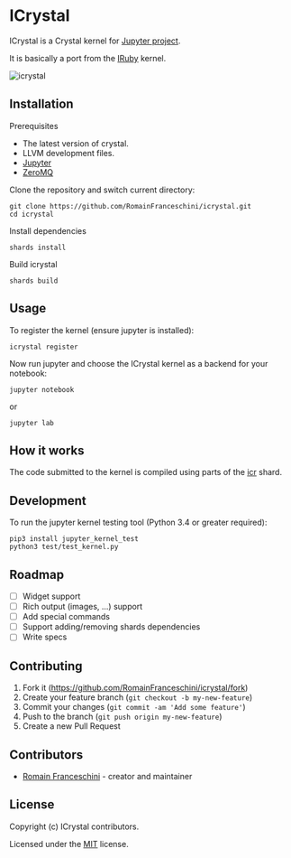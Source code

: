 # ICrystal

ICrystal is a Crystal kernel for [Jupyter project](https://jupyter.org/try).

It is basically a port from the [IRuby](https://github.com/SciRuby/iruby) kernel.

![icrystal](https://user-images.githubusercontent.com/470056/81830095-f25cd280-953b-11ea-9922-0f6477399cef.gif)

## Installation

Prerequisites

- The latest version of crystal.
- LLVM development files.
- [Jupyter](https://jupyter.org/)
- [ZeroMQ](https://zeromq.org/)

Clone the repository and switch current directory:

```
git clone https://github.com/RomainFranceschini/icrystal.git
cd icrystal
```

Install dependencies

```
shards install
```

Build icrystal

```
shards build
```

## Usage

To register the kernel (ensure jupyter is installed):

```
icrystal register
```

Now run jupyter and choose the ICrystal kernel as a backend for your notebook:

```
jupyter notebook
```

or

```
jupyter lab
```

## How it works

The code submitted to the kernel is compiled using parts of the [icr](https://github.com/crystal-community/icr) shard.

## Development

To run the jupyter kernel testing tool (Python 3.4 or greater required):

```
pip3 install jupyter_kernel_test
python3 test/test_kernel.py
```

## Roadmap

- [ ] Widget support
- [ ] Rich output (images, ...) support
- [ ] Add special commands
- [ ] Support adding/removing shards dependencies
- [ ] Write specs

## Contributing

1. Fork it (<https://github.com/RomainFranceschini/icrystal/fork>)
2. Create your feature branch (`git checkout -b my-new-feature`)
3. Commit your changes (`git commit -am 'Add some feature'`)
4. Push to the branch (`git push origin my-new-feature`)
5. Create a new Pull Request

## Contributors

- [Romain Franceschini](https://github.com/RomainFranceschini) - creator and maintainer

## License

Copyright (c) ICrystal contributors.

Licensed under the [MIT](LICENSE) license.
